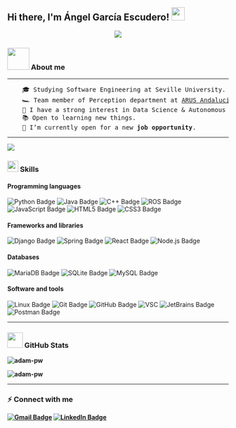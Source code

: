 <h2> Hi there, I'm Ángel García Escudero! <img src="https://github.com/abdoachhoubi/abdoachhoubi/blob/main/gifs/Hi.gif" width="30"></h2>
<div align="center">
  <a href="https://git.io/typing-svg">
    <img src="https://readme-typing-svg.demolab.com/?lines=Hi,+I'm+Angelgares;Software+engineering+student;Open+to+learning+new+things;&center=true&width=500&height=50&color=52FABD">
  </a>
</div>

<h3> <picture><img src = "https://github.com/7oSkaaa/7oSkaaa/blob/main/Images/about_me.gif?raw=true" width = 50px></picture> About me </h3>

<hr>
<pre>
    🎓 Studying Software Engineering at Seville University.
    🏎️ Team member of Perception department at <a href="https://www.arusteam.com">ARUS Andalucia Racing Team</a>.
    📝 I have a strong interest in Data Science & Autonomous Systems.
    📚 Open to learning new things.
    🚀 I’m currently open for a new <b>job opportunity</b>.
</pre>
<hr>

<img src="https://user-images.githubusercontent.com/73097560/115834477-dbab4500-a447-11eb-908a-139a6edaec5c.gif">

<h3> <img src="https://media2.giphy.com/media/QssGEmpkyEOhBCb7e1/giphy.gif?cid=ecf05e47a0n3gi1bfqntqmob8g9aid1oyj2wr3ds3mg700bl&rid=giphy.gif" width ="25"><b> Skills</b></h3>
<h4>Programming languages</h4>
<p>
  <img src="https://img.shields.io/badge/Python-3776AB?logo=python&logoColor=fff&style=for-the-badge" alt="Python Badge">
  <img src="https://img.shields.io/badge/Java-%23ED8B00.svg?logo=openjdk&logoColor=fff&style=for-the-badge" alt="Java Badge">
  <img src="https://img.shields.io/badge/C%2B%2B-00599C?logo=cplusplus&logoColor=fff&style=for-the-badge" alt="C++ Badge">
  <img src="https://img.shields.io/badge/ROS-22314E?logo=ros&logoColor=fff&style=for-the-badge" alt="ROS Badge">
  <img src="https://img.shields.io/badge/JavaScript-F7DF1E?logo=javascript&logoColor=000&style=for-the-badge" alt="JavaScript Badge">
  <img src="https://img.shields.io/badge/HTML5-E34F26?logo=html5&logoColor=fff&style=for-the-badge" alt="HTML5 Badge">
  <img src="https://img.shields.io/badge/CSS3-1572B6?logo=css3&logoColor=fff&style=for-the-badge" alt="CSS3 Badge">
</p>

<h4>Frameworks and libraries</h4>
<p>
  <img src="https://img.shields.io/badge/Django-092E20?logo=django&logoColor=fff&style=for-the-badge" alt="Django Badge">
  <img src="https://img.shields.io/badge/Spring-6DB33F?logo=spring&logoColor=fff&style=for-the-badge" alt="Spring Badge">
  <img src="https://img.shields.io/badge/React-61DAFB?logo=react&logoColor=000&style=for-the-badge" alt="React Badge">
  <img src="https://img.shields.io/badge/Node.js-5FA04E?logo=nodedotjs&logoColor=fff&style=for-the-badge" alt="Node.js Badge">
</p>

<h4> Databases</h4>
<p>
  <img src="https://img.shields.io/badge/MariaDB-003545?logo=mariadb&logoColor=fff&style=for-the-badge" alt="MariaDB Badge">
  <img src="https://img.shields.io/badge/SQLite-003B57?logo=sqlite&logoColor=fff&style=for-the-badge" alt="SQLite Badge">
  <img src="https://img.shields.io/badge/MySQL-4479A1?logo=mysql&logoColor=fff&style=for-the-badge" alt="MySQL Badge">
</p>

<h4> Software and tools</h4>
<p>
  <img src="https://img.shields.io/badge/Linux-FCC624?logo=linux&logoColor=000&style=for-the-badge" alt="Linux Badge">
  <img src="https://img.shields.io/badge/Git-F05032?logo=git&logoColor=fff&style=for-the-badge" alt="Git Badge">
  <img src="https://img.shields.io/badge/GitHub-181717?logo=github&logoColor=fff&style=for-the-badge" alt="GitHub Badge">
  <img src="https://custom-icon-badges.demolab.com/badge/Visual%20Studio%20Code-0078d7.svg?logo=vsc&logoColor=fff&style=for-the-badge" alt="VSC">
  <img src="https://img.shields.io/badge/JetBrains-000?logo=jetbrains&logoColor=fff&style=for-the-badge" alt="JetBrains Badge">
  <img src="https://img.shields.io/badge/Postman-FF6C37?logo=postman&logoColor=fff&style=for-the-badge" alt="Postman Badge">
</p>

<hr>

<h3><img src="https://media.giphy.com/media/iY8CRBdQXODJSCERIr/giphy.gif" width="35"><b> GitHub Stats</h3>
<p><img align="center"
    src="https://github-readme-stats.vercel.app/api/top-langs?username=angelgares&show_icons=true&locale=en&bg_color=0d1117&text_color=ffffff&layout=compact"
    alt="adam-pw" 
    bg_color=#808080/>

<img align="center" src="https://github-readme-stats.vercel.app/api?username=angelgares&show_icons=true&locale=en&bg_color=0d1117&text_color=ffffff&repo=convoychat"
    alt="adam-pw" /></p>
<hr>

<h3>⚡ Connect with me </h3>
<p>
	<a href="mailto:angelgares6424@gmail.com"><img src="https://img.shields.io/badge/Gmail-EA4335?logo=gmail&logoColor=fff&style=for-the-badge" alt="Gmail Badge"></a>
	<a href="https://www.linkedin.com/in/angelgares"><img src="https://img.shields.io/badge/LinkedIn-blue?style=for-the-badge&logo=linkedin&logoColor=white" alt="LinkedIn Badge"></a>
</p>